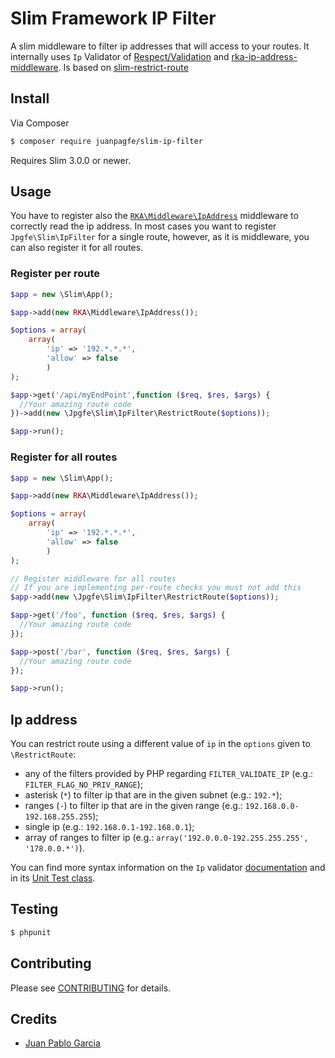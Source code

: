 # Slim Framework IP Filter

A slim middleware to filter ip addresses that will access to your routes. It internally uses `Ip` Validator of [Respect/Validation][respect-validation] and [rka-ip-address-middleware][rka-ip-address-middleware]. Is based on [slim-restrict-route][slim-restrict-route]

## Install

Via Composer

``` bash
$ composer require juanpagfe/slim-ip-filter
```

Requires Slim 3.0.0 or newer.

## Usage

You have to register also the [`RKA\Middleware\IpAddress`][rka-ip-address-middleware] middleware to correctly read the ip address.
In most cases you want to register `Jpgfe\Slim\IpFilter` for a single route, however,
as it is middleware, you can also register it for all routes.


### Register per route

```php
$app = new \Slim\App();

$app->add(new RKA\Middleware\IpAddress());

$options = array(
    array(
        'ip' => '192.*.*.*',
        'allow' => false
        )
);

$app->get('/api/myEndPoint',function ($req, $res, $args) {
  //Your amazing route code
})->add(new \Jpgfe\Slim\IpFilter\RestrictRoute($options));

$app->run();
```


### Register for all routes

```php
$app = new \Slim\App();

$app->add(new RKA\Middleware\IpAddress());

$options = array(
    array(
        'ip' => '192.*.*.*',
        'allow' => false
        )
);

// Register middleware for all routes
// If you are implementing per-route checks you must not add this
$app->add(new \Jpgfe\Slim\IpFilter\RestrictRoute($options));

$app->get('/foo', function ($req, $res, $args) {
  //Your amazing route code
});

$app->post('/bar', function ($req, $res, $args) {
  //Your amazing route code
});

$app->run();
```

## Ip address

You can restrict route using a different value of `ip` in the `options` given to `\RestrictRoute`:
* any of the filters provided by PHP regarding `FILTER_VALIDATE_IP` (e.g.: `FILTER_FLAG_NO_PRIV_RANGE`);
* asterisk (`*`) to filter ip that are in the given subnet (e.g.: `192.*`);
* ranges (`-`) to filter ip that are in the given range (e.g.: `192.168.0.0-192.168.255.255`);
* single ip (e.g.: `192.168.0.1-192.168.0.1`);
* array of ranges to filter ip (e.g.: `array('192.0.0.0-192.255.255.255', '178.0.0.*')`).

You can find more syntax information on the `Ip` validator [documentation](https://github.com/Respect/Validation/blob/master/docs/Ip.md) and in its [Unit Test class](https://github.com/Respect/Validation/blob/master/tests/unit/Rules/IpTest.php).

## Testing

``` bash
$ phpunit
```

## Contributing

Please see [CONTRIBUTING](CONTRIBUTING.md) for details.

## Credits

- [Juan Pablo Garcia](https://github.com/juanpagfe)


[slim-restrict-route]: https://github.com/DavidePastore/Slim-Restrict-Route
[respect-validation]: https://github.com/Respect/Validation/
[rka-ip-address-middleware]: https://github.com/akrabat/rka-ip-address-middleware